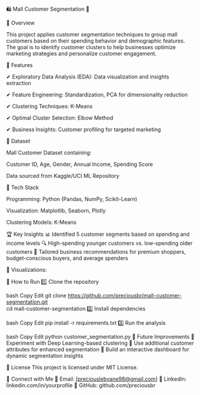 🛍️ Mall Customer Segmentation 🎯


🚀 Overview

This project applies customer segmentation techniques to group mall customers based on their spending behavior and demographic features. The goal is to identify customer clusters to help businesses optimize marketing strategies and personalize customer engagement.

📌 Features

✔ Exploratory Data Analysis (EDA): Data visualization and insights extraction

✔ Feature Engineering: Standardization, PCA for dimensionality reduction

✔ Clustering Techniques: K-Means

✔ Optimal Cluster Selection: Elbow Method

✔ Business Insights: Customer profiling for targeted marketing

📂 Dataset

Mall Customer Dataset containing:

Customer ID, Age, Gender, Annual Income, Spending Score

Data sourced from Kaggle/UCI ML Repository

🔧 Tech Stack

Programming: Python (Pandas, NumPy, Scikit-Learn)

Visualization: Matplotlib, Seaborn, Plotly

Clustering Models: K-Means

🏆 Key Insights
📊 Identified 5 customer segments based on spending and income levels
🔍 High-spending younger customers vs. low-spending older customers
🎯 Tailored business recommendations for premium shoppers, budget-conscious buyers, and average spenders

📸 Visualizations:




🚀 How to Run
1️⃣ Clone the repository

bash
Copy
Edit
git clone https://github.com/preciousbr/mall-customer-segmentation.git  
cd mall-customer-segmentation
2️⃣ Install dependencies

bash
Copy
Edit
pip install -r requirements.txt
3️⃣ Run the analysis

bash
Copy
Edit
python customer_segmentation.py
🎯 Future Improvements
🔹 Experiment with Deep Learning-based clustering
🔹 Use additional customer attributes for enhanced segmentation
🔹 Build an interactive dashboard for dynamic segmentation insights

📜 License
This project is licensed under MIT License.

🤝 Connect with Me
📩 Email: [preciouslebyane98@gmail.com]
🔗 LinkedIn: linkedin.com/in/yourprofile
📂 GitHub: github.com/preciousbr
